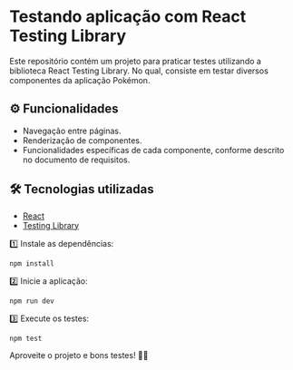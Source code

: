 # Testando aplicação com React Testing Library

Este repositório contém um projeto para praticar testes utilizando a biblioteca React Testing Library. No qual, consiste em testar diversos componentes da aplicação Pokémon.

## ⚙️ Funcionalidades
* Navegação entre páginas.
* Renderização de componentes.
* Funcionalidades específicas de cada componente, conforme descrito no documento de requisitos.

## 🛠 Tecnologias utilizadas

* [React](https://reactjs.org/)
* [Testing Library](https://testing-library.com/)


1️⃣ Instale as dependências:
```
npm install
```
2️⃣ Inicie a aplicação:

```
npm run dev
```
3️⃣ Execute os testes:

```
npm test
```
Aproveite o projeto e bons testes! 🧪✨
